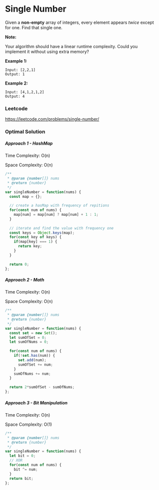 # Single Number

Given a **non-empty** array of integers, every element appears *twice* except for one. Find that single one.

**Note:**

Your algorithm should have a linear runtime complexity. Could you implement it without using extra memory?

**Example 1:**

```
Input: [2,2,1]
Output: 1
```

**Example 2:**

```
Input: [4,1,2,1,2]
Output: 4
```



### Leetcode

https://leetcode.com/problems/single-number/



### Optimal Solution

##### Approach 1 - HashMap

Time Complexity: O(n)

Space Complexity: O(n)

```js
/**
 * @param {number[]} nums
 * @return {number}
 */
var singleNumber = function(nums) {
  const map = {};
  
  // create a hasMap with frequency of repitions
  for(const num of nums) {
    map[num] = map[num] ? map[num] + 1 : 1;
  }
  
  // iterate and find the value with frequency one
  const keys = Object.keys(map);
  for(const key of keys) {
    if(map[key] === 1) {
      return key;
    }
  }
  
  return 0;
};
```



##### Approach 2 - Math

Time Complexity: O(n)

Space Complexity: O(n)

```js
/**
 * @param {number[]} nums
 * @return {number}
 */
var singleNumber = function(nums) {
  const set = new Set();
  let sumOfSet = 0;
  let sumOfNums = 0;
  
  for(const num of nums) {
    if(!set.has(num)) {
      set.add(num);
      sumOfSet += num;
    }
    sumOfNums += num;
  }
  
  return 2*sumOfSet - sumOfNums;
};
```



##### Approach 3 - Bit Manipulation

Time Complexity: O(n)

Space Complexity: O(1)

```js
/**
 * @param {number[]} nums
 * @return {number}
 */
var singleNumber = function(nums) {
  let bit = 0;
  // XOR
  for(const num of nums) {
    bit ^= num;
  }
  return bit;
};
```

